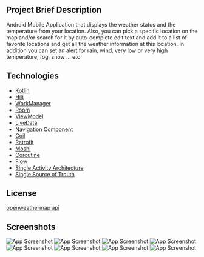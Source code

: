 ## Project Brief Description

Android Mobile Application that displays the weather status and the temperature
from your location. Also, you can pick a specific location on the map and/or 
search for it by auto-complete edit text and add it to a list of favorite locations and 
get all the weather information at this location. In addition you can set an alert for 
rain, wind, very low or very high temperature, fog, snow … etc


## Technologies

 - [Kotlin](https://kotlinlang.org/)
 - [Hilt](https://developer.android.com/training/dependency-injection/hilt-android)
 - [WorkManager](https://developer.android.com/topic/libraries/architecture/workmanager)
 - [Room](https://developer.android.com/training/data-storage/room)
 - [ViewModel](https://developer.android.com/topic/libraries/architecture/viewmodel)
 - [LiveData](https://developer.android.com/topic/libraries/architecture/livedata)
 - [Navigation Component](https://developer.android.com/guide/navigation)
 - [Coil](https://coil-kt.github.io/coil/)
 - [Retrofit](https://square.github.io/retrofit/)
 - [Moshi](https://github.com/square/moshi)
 - [Coroutine](https://kotlinlang.org/docs/coroutines-guide.html#top)
 - [Flow](https://kotlinlang.org/docs/flow.html)
 - [Single Activity Architecture](https://www.youtube.com/watch?v=9O1D_Ytk0xg)
 - [Single Source of Trouth](https://developer.android.com/topic/architecture/data-layer#source-of-truth)

## License

[openweathermap api](https://openweathermap.org/api/one-call-api)


## Screenshots

![App Screenshot](https://raw.githubusercontent.com/AbdElwahabZayed/Tiempo/master/screenshots/1.jpeg)
![App Screenshot](https://raw.githubusercontent.com/AbdElwahabZayed/Tiempo/master/screenshots/2.jpeg)
![App Screenshot](https://raw.githubusercontent.com/AbdElwahabZayed/Tiempo/master/screenshots/3.jpeg)
![App Screenshot](https://raw.githubusercontent.com/AbdElwahabZayed/Tiempo/master/screenshots/4.jpeg)
![App Screenshot](https://raw.githubusercontent.com/AbdElwahabZayed/Tiempo/master/screenshots/5.jpeg)
![App Screenshot](https://raw.githubusercontent.com/AbdElwahabZayed/Tiempo/master/screenshots/6.jpeg)
![App Screenshot](https://raw.githubusercontent.com/AbdElwahabZayed/Tiempo/master/screenshots/7.jpeg)
![App Screenshot](https://raw.githubusercontent.com/AbdElwahabZayed/Tiempo/master/screenshots/8.jpeg)

